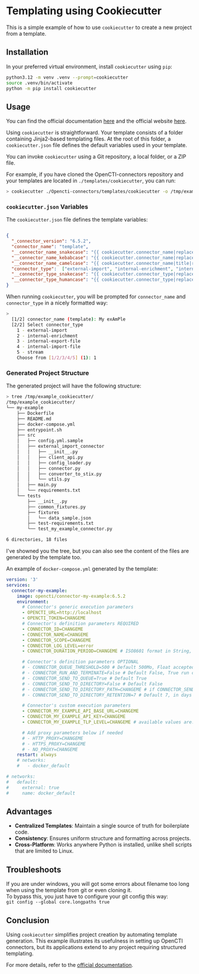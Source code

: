 # Templating using Cookiecutter

This is a simple example of how to use `cookiecutter` to create a new project from a template.

## Installation

In your preferred virtual environment, install `cookiecutter` using `pip`:

```bash
python3.12 -m venv .venv --prompt=cookiecutter
source .venv/bin/activate
python -m pip install cookiecutter
```

## Usage

You can find the official documentation [here](https://cookiecutter.readthedocs.io/en/stable/index.html) and the official website [here](https://www.cookiecutter.io).

Using `cookiecutter` is straightforward. Your template consists of a folder containing Jinja2-based templating files. At the root of this folder, a `cookiecutter.json` file defines the default variables used in your template.

You can invoke `cookiecutter` using a Git repository, a local folder, or a ZIP file.

For example, if you have cloned the OpenCTI-connectors repository and your templates are located in `./templates/cookiecutter`, you can run:

```bash
> cookiecutter ./Opencti-connectors/templates/cookiecutter -o /tmp/example_cookiecutter
```

### `cookiecutter.json` Variables

The `cookiecutter.json` file defines the template variables:

```json

{
  "_connector_version": "6.5.2",
  "connector_name": "template",
  "__connector_name_snakecase": "{{ cookiecutter.connector_name|replace(' ', '_')|lower }}",
  "__connector_name_kebabcase": "{{ cookiecutter.connector_name|replace(' ', '-')|lower }}",
  "__connector_name_camelcase": "{{ cookiecutter.connector_name|title|replace(' ', '') }}",
  "connector_type":  ["external-import", "internal-enrichment", "internal-export-file", "internal-import-file", "stream"],
  "__connector_type_snakecase": "{{ cookiecutter.connector_type|replace('-', '_')|lower }}",
  "__connector_type_humancase": "{{ cookiecutter.connector_type|replace('-', ' ')|title }}"
}
```

When running `cookiecutter`, you will be prompted for `connector_name` and `connector_type` in a nicely formatted way:

```bash
>
  [1/2] connector_name (template): My exAmPle   
  [2/2] Select connector_type
    1 - external-import
    2 - internal-enrichment
    3 - internal-export-file
    4 - internal-import-file
    5 - stream
    Choose from [1/2/3/4/5] (1): 1
```

### Generated Project Structure

The generated project will have the following structure:

```bash
> tree /tmp/example_cookiecutter/
/tmp/example_cookiecutter/
└── my-example
    ├── Dockerfile
    ├── README.md
    ├── docker-compose.yml
    ├── entrypoint.sh
    ├── src
    │   ├── config.yml.sample
    │   ├── external_import_connector
    │   │   ├── __init__.py
    │   │   ├── client_api.py
    │   │   ├── config_loader.py
    │   │   ├── connector.py
    │   │   ├── converter_to_stix.py
    │   │   └── utils.py
    │   ├── main.py
    │   └── requirements.txt
    └── tests
        ├── __init__.py
        ├── common_fixtures.py
        ├── fixtures
        │   └── data_sample.json
        ├── test-requirements.txt
        └── test_my_example_connector.py

6 directories, 18 files
```

I've showned you the tree, but you can also see the content of the files are generated by the template too.

An example of `docker-compose.yml` generated by the template:

```yaml
version: '3'
services:
  connector-my-example:
    image: opencti/connector-my-example:6.5.2
    environment:
      # Connector's generic execution parameters
      - OPENCTI_URL=http://localhost
      - OPENCTI_TOKEN=CHANGEME
      # Connector's definition parameters REQUIRED
      - CONNECTOR_ID=CHANGEME
      - CONNECTOR_NAME=CHANGEME
      - CONNECTOR_SCOPE=CHANGEME
      - CONNECTOR_LOG_LEVEL=error
      - CONNECTOR_DURATION_PERIOD=CHANGEME # ISO8601 format in String, start with 'P...' for Period

      # Connector's definition parameters OPTIONAL
      # - CONNECTOR_QUEUE_THRESHOLD=500 # Default 500Mo, Float accepted
      # - CONNECTOR_RUN_AND_TERMINATE=False # Default False, True run connector once
      # - CONNECTOR_SEND_TO_QUEUE=True # Default True
      # - CONNECTOR_SEND_TO_DIRECTORY=False # Default False
      # - CONNECTOR_SEND_TO_DIRECTORY_PATH=CHANGEME # if CONNECTOR_SEND_TO_DIRECTORY is True, you must specify a path
      # - CONNECTOR_SEND_TO_DIRECTORY_RETENTION=7 # Default 7, in days

      # Connector's custom execution parameters
      - CONNECTOR_MY_EXAMPLE_API_BASE_URL=CHANGEME
      - CONNECTOR_MY_EXAMPLE_API_KEY=CHANGEME
      - CONNECTOR_MY_EXAMPLE_TLP_LEVEL=CHANGEME # available values are: clear, white, green, amber, amber+strict, red - Default: 'clear'

      # Add proxy parameters below if needed
      # - HTTP_PROXY=CHANGEME
      # - HTTPS_PROXY=CHANGEME
      # - NO_PROXY=CHANGEME
    restart: always
    # networks:
    #   - docker_default

# networks:
#   default:
#     external: true
#     name: docker_default
```

## Advantages

- **Centralized Templates**: Maintain a single source of truth for boilerplate code.
- **Consistency**: Ensures uniform structure and formatting across projects.
- **Cross-Platform**: Works anywhere Python is installed, unlike shell scripts that are limited to Linux.

## Troubleshoots

If you are under windows, you will got some errors about filename too long when using the template from git or even cloning it.  
To bypass this, you just have to configure your git config this way:  
```git config --global core.longpaths true```

## Conclusion

Using `cookiecutter` simplifies project creation by automating template generation. This example illustrates its usefulness in setting up OpenCTI connectors, but its applications extend to any project requiring structured templating.

For more details, refer to the [official documentation](https://cookiecutter.readthedocs.io/en/stable/index.html).


